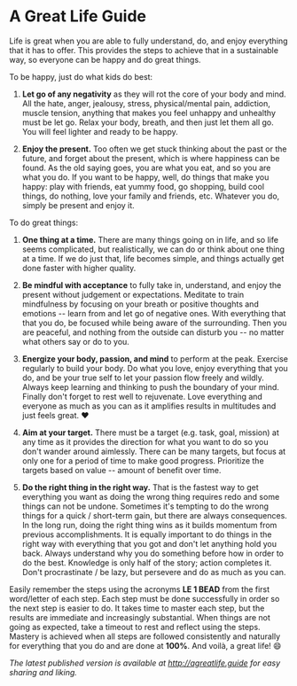 A Great Life Guide
==================

Life is great when you are able to fully understand, do, and enjoy everything that it has to offer. This provides
the steps to achieve that in a sustainable way, so everyone can be happy and do great things.

To be happy, just do what kids do best:

1. **Let go of any negativity** as they will rot the core of your body and mind. All the hate, anger, jealousy, stress,
   physical/mental pain, addiction, muscle tension, anything that makes you feel unhappy and unhealthy must be let go.
   Relax your body, breath, and then just let them all go. You will feel lighter and ready to be happy.

2. **Enjoy the present.** Too often we get stuck thinking about the past or the future, and forget about the present,
   which is where happiness can be found. As the old saying goes, you are what you eat, and so you are what you do.
   If you want to be happy, well, do things that make you happy: play with friends, eat yummy food, go shopping,
   build cool things, do nothing, love your family and friends, etc. Whatever you do, simply be present and enjoy it.

To do great things:

1. **One thing at a time.** There are many things going on in life, and so life seems complicated, but realistically,
   we can do or think about one thing at a time. If we do just that, life becomes simple, and things actually get
   done faster with higher quality.

2. **Be mindful with acceptance** to fully take in, understand, and enjoy the present without judgement or expectations.
   Meditate to train mindfulness by focusing on your breath or positive thoughts and emotions -- learn from and let go
   of negative ones. With everything that that you do, be focused while being aware of the surrounding.
   Then you are peaceful, and nothing from the outside can disturb you -- no matter what others say or do to you.

3. **Energize your body, passion, and mind** to perform at the peak. Exercise regularly to build your body.
   Do what you love, enjoy everything that you do, and be your true self to let your passion flow freely and wildly.
   Always keep learning and thinking to push the boundary of your mind. Finally don't forget to rest well to rejuvenate.
   Love everything and everyone as much as you can as it amplifies results in multitudes and just feels great. :heart:

4. **Aim at your target.** There must be a target (e.g. task, goal, mission) at any time as it provides the direction
   for what you want to do so you don't wander around aimlessly. There can be many targets, but focus at only one for a
   period of time to make good progress. Prioritize the targets based on value -- amount of benefit over time.

5. **Do the right thing in the right way.** That is the fastest way to get everything you want as doing the wrong thing
   requires redo and some things can not be undone. Sometimes it's tempting to do the wrong things for a quick /
   short-term gain, but there are always consequences. In the long run, doing the right thing wins as it builds momentum
   from previous accomplishments. It is equally important to do things in the right way with everything that you got and
   don't let anything hold you back. Always understand why you do something before how in order to do the best.
   Knowledge is only half of the story; action completes it. Don't procrastinate / be lazy, but persevere and do as much
   as you can.

Easily remember the steps using the acronyms **LE 1 BEAD** from the first word/letter of each step. Each step
must be done successfully in order so the next step is easier to do. It takes time to master each step, but the results
are immediate and increasingly substantial. When things are not going as expected, take a timeout to rest and reflect
using the steps. Mastery is achieved when all steps are followed consistently and naturally for everything that you do
and are done at **100%**. And voilà, a great life! :smile:

*The latest published version is available at http://agreatlife.guide for easy sharing and liking.*
